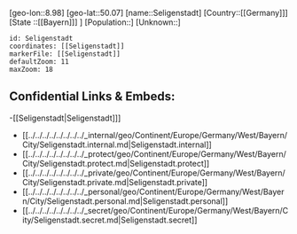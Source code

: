 ﻿---
location: [50.07,8.98]
mapzoom: [7,12] 
mapmarker: city 
type: City
tags:
- geo/City


SpocWebEntityId: 34192
isDeleted: false
confidential: public

---
[geo-lon::8.98]
[geo-lat::50.07]
[name::Seligenstadt]
[Country::[[Germany]]]
[State ::[[Bayern]]] ]
[Population::]
[Unknown::]


```leaflet
id: Seligenstadt
coordinates: [[Seligenstadt]]
markerFile: [[Seligenstadt]]
defaultZoom: 11 
maxZoom: 18
```


## Confidential Links & Embeds: 
-[[Seligenstadt|Seligenstadt]]] 
- [[../../../../../../../../_internal/geo/Continent/Europe/Germany/West/Bayern/City/Seligenstadt.internal.md|Seligenstadt.internal]] 
- [[../../../../../../../../_protect/geo/Continent/Europe/Germany/West/Bayern/City/Seligenstadt.protect.md|Seligenstadt.protect]] 
- [[../../../../../../../../_private/geo/Continent/Europe/Germany/West/Bayern/City/Seligenstadt.private.md|Seligenstadt.private]] 
- [[../../../../../../../../_personal/geo/Continent/Europe/Germany/West/Bayern/City/Seligenstadt.personal.md|Seligenstadt.personal]] 
- [[../../../../../../../../_secret/geo/Continent/Europe/Germany/West/Bayern/City/Seligenstadt.secret.md|Seligenstadt.secret]] 
